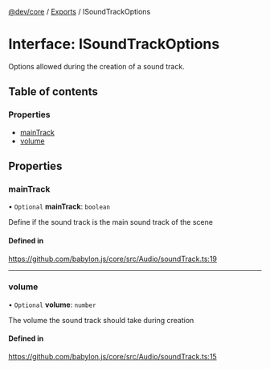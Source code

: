 [@dev/core](../README.md) / [Exports](../modules.md) / ISoundTrackOptions

# Interface: ISoundTrackOptions

Options allowed during the creation of a sound track.

## Table of contents

### Properties

- [mainTrack](ISoundTrackOptions.md#maintrack)
- [volume](ISoundTrackOptions.md#volume)

## Properties

### mainTrack

• `Optional` **mainTrack**: `boolean`

Define if the sound track is the main sound track of the scene

#### Defined in

https://github.com/babylon.js/core/src/Audio/soundTrack.ts:19

___

### volume

• `Optional` **volume**: `number`

The volume the sound track should take during creation

#### Defined in

https://github.com/babylon.js/core/src/Audio/soundTrack.ts:15
